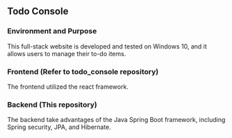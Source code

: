 ## Todo Console

### Environment and Purpose
This full-stack website is developed and tested on Windows 10, and it allows users to manage their to-do items.

### Frontend (Refer to todo_console repository)
The frontend utilized the react framework.

### Backend (This repository)
The backend take advantages of the Java Spring Boot framework, including Spring security, JPA, and Hibernate.
